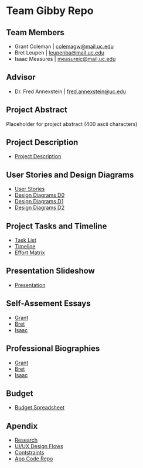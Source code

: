 # Team Gibby Repo

## Team Members
- Grant Coleman | colemagw@mail.uc.edu
- Bret Leupen | leupenba@mail.uc.edu
- Isaac Measures | measureic@mail.uc.edu

## Advisor

- Dr. Fred Annexstein | fred.annexstein@uc.edu

## Project Abstract
Placeholder for project abstract (400 ascii characters)

## Project Description
- [Project Description]()

## User Stories and Design Diagrams

- [User Stories](https://github.com/GrantWoodwardColeman/gibby/blob/master/User%20Stories.md)
- [Design Diagrams D0](https://github.com/GrantWoodwardColeman/gibby/blob/master/Design%20Diagram%20D0.png)
- [Design Diagrams D1](https://github.com/GrantWoodwardColeman/gibby/blob/master/Design%20Diagram%20D1.png)
- [Design Diagrams D2](https://github.com/GrantWoodwardColeman/gibby/blob/master/Design%20Diagram%20D2.png)


## Project Tasks and Timeline

- [Task List]()
- [Timeline]()
- [Effort Matrix]()

## Presentation Slideshow
- [Presentation](https://docs.google.com/presentation/d/1LspqDCCOSPxLeBFF3xDSaGWQpnqFFqF7Ef2mVgXcfuY/edit?usp=sharing)

## Self-Assement Essays
- [Grant]()
- [Bret]()
- [Isaac]()
## Professional Biographies
- [Grant]()
- [Bret]()
- [Isaac]()

## Budget
- [Budget Spreadsheet]()

## Apendix
- [Research]()
- [UI/UX Design Flows]()
- [Contstraints]()
- [App Code Repo]()









